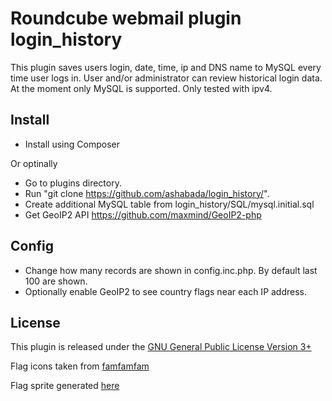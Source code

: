 Roundcube webmail plugin login_history
======================================
This plugin saves users login, date, time, ip and DNS name to MySQL every time user 
logs in. User and/or administrator can review historical login data. At the moment
only MySQL is supported. Only tested with ipv4.

Install
-------
* Install using Composer

Or optinally

* Go to plugins directory.
* Run "git clone https://github.com/ashabada/login_history/".
* Create additional MySQL table from login_history/SQL/mysql.initial.sql
* Get GeoIP2 API https://github.com/maxmind/GeoIP2-php

Config
------
* Change how many records are shown in config.inc.php. By default last 100 are shown.
* Optionally enable GeoIP2 to see country flags near each IP address.

License
-------
This plugin is released under the [GNU General Public License Version 3+](http://www.gnu.org/licenses/gpl-3.0.txt)

Flag icons taken from [famfamfam](http://www.famfamfam.com/)

Flag sprite generated [here](https://www.flag-sprites.com/en_US/)
